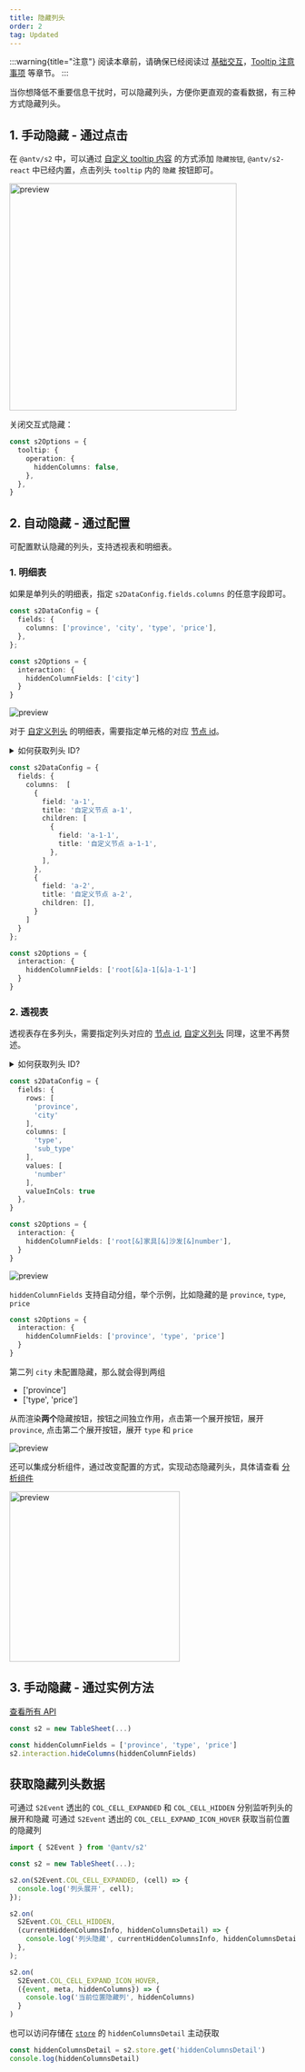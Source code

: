 ```yaml
---
title: 隐藏列头
order: 2
tag: Updated
---
```


:::warning{title="注意"}
阅读本章前，请确保已经阅读过 [基础交互](/manual/advanced/interaction/basic)，[Tooltip 注意事项](/manual/basic/tooltip#%E6%B3%A8%E6%84%8F%E4%BA%8B%E9%A1%B9) 等章节。
:::

当你想降低不重要信息干扰时，可以隐藏列头，方便你更直观的查看数据，有三种方式隐藏列头。

<Playground path='interaction/advanced/demo/pivot-hide-columns.ts' rid='pivot-hide-columns' height='400'></playground>

## 1. 手动隐藏 - 通过点击

在 `@antv/s2` 中，可以通过 [自定义 tooltip 内容](/examples/interaction/advanced/#pivot-hide-columns) 的方式添加 `隐藏按钮`, `@antv/s2-react` 中已经内置，点击列头 `tooltip` 内的 `隐藏` 按钮即可。

<img src="https://gw.alipayobjects.com/zos/antfincdn/pBa8%24Q1gG/15a1cdef-a4b1-4fcf-a2cf-b6f4a39f710b.png" width="400" alt="preview" />

关闭交互式隐藏：

```ts
const s2Options = {
  tooltip: {
    operation: {
      hiddenColumns: false,
    },
  },
}
```

## 2. 自动隐藏 - 通过配置

可配置默认隐藏的列头，支持透视表和明细表。

### 1. 明细表

如果是单列头的明细表，指定 `s2DataConfig.fields.columns` 的任意字段即可。

```ts
const s2DataConfig = {
  fields: {
    columns: ['province', 'city', 'type', 'price'],
  },
};

const s2Options = {
  interaction: {
    hiddenColumnFields: ['city']
  }
}
```

![preview](https://gw.alipayobjects.com/zos/antfincdn/GHizMg2ok/f8d667c9-910a-40da-a6e3-74c238e7afa8.png)

对于 [自定义列头](/manual/advanced/custom/custom-header#21-%E8%87%AA%E5%AE%9A%E4%B9%89%E5%88%97%E5%A4%B4) 的明细表，需要指定单元格的对应 [节点 id](/api/basic-class/node)。

<details>
  <summary>如何获取列头 ID?</summary>

```ts | pure
const s2 = new TableSheet()

await s2.render()

console.log(s2.facet.getColNodes())
```

</details>

```ts
const s2DataConfig = {
  fields: {
    columns:  [
      {
        field: 'a-1',
        title: '自定义节点 a-1',
        children: [
          {
            field: 'a-1-1',
            title: '自定义节点 a-1-1',
          },
        ],
      },
      {
        field: 'a-2',
        title: '自定义节点 a-2',
        children: [],
      }
    ]
  }
};

const s2Options = {
  interaction: {
    hiddenColumnFields: ['root[&]a-1[&]a-1-1']
  }
}
```

### 2. 透视表

透视表存在多列头，需要指定列头对应的 [节点 id](/api/basic-class/node), [自定义列头](/manual/advanced/custom/custom-header#12-%E8%87%AA%E5%AE%9A%E4%B9%89%E5%88%97%E5%A4%B4) 同理，这里不再赘述。

<details>
  <summary>如何获取列头 ID?</summary>

```ts | pure
const s2 = new PivotSheet()

await s2.render()

console.log(s2.facet.getColNodes())
```

</details>

```ts
const s2DataConfig = {
  fields: {
    rows: [
      'province',
      'city'
    ],
    columns: [
      'type',
      'sub_type'
    ],
    values: [
      'number'
    ],
    valueInCols: true
  },
}

const s2Options = {
  interaction: {
    hiddenColumnFields: ['root[&]家具[&]沙发[&]number'],
  }
}
```

![preview](https://gw.alipayobjects.com/zos/antfincdn/1VeZokRvz/a1933e73-f3ed-4289-beb1-8a06fa3292b6.png)

`hiddenColumnFields` 支持自动分组，举个示例，比如隐藏的是 `province`, `type`, `price`

```ts
const s2Options = {
  interaction: {
    hiddenColumnFields: ['province', 'type', 'price']
  }
}
```

第二列 `city` 未配置隐藏，那么就会得到两组

- ['province']
- ['type', 'price']

从而渲染**两个**隐藏按钮，按钮之间独立作用，点击第一个展开按钮，展开 `province`, 点击第二个展开按钮，展开 `type` 和 `price`

![preview](https://gw.alipayobjects.com/zos/antfincdn/LYrMG8bf5/660aa34c-5fce-4f62-b422-ee6d3b5478d1.png)

还可以集成分析组件，通过改变配置的方式，实现动态隐藏列头，具体请查看 [分析组件](/manual/basic/analysis/switcher/)

<img src="https://gw.alipayobjects.com/mdn/rms_56cbb2/afts/img/A*a0uHRZ70hDcAAAAAAAAAAAAAARQnAQ" height="300" alt="preview" />

## 3. 手动隐藏 - 通过实例方法

[查看所有 API](/api/basic-class/interaction)

```ts
const s2 = new TableSheet(...)

const hiddenColumnFields = ['province', 'type', 'price']
s2.interaction.hideColumns(hiddenColumnFields)
```

## 获取隐藏列头数据

可通过 `S2Event` 透出的 `COL_CELL_EXPANDED` 和 `COL_CELL_HIDDEN` 分别监听列头的展开和隐藏
可通过 `S2Event` 透出的 `COL_CELL_EXPAND_ICON_HOVER` 获取当前位置的隐藏列

```ts
import { S2Event } from '@antv/s2'

const s2 = new TableSheet(...);

s2.on(S2Event.COL_CELL_EXPANDED, (cell) => {
  console.log('列头展开', cell);
});

s2.on(
  S2Event.COL_CELL_HIDDEN,
  (currentHiddenColumnsInfo, hiddenColumnsDetail) => {
    console.log('列头隐藏', currentHiddenColumnsInfo, hiddenColumnsDetail);
  },
);

s2.on(
  S2Event.COL_CELL_EXPAND_ICON_HOVER,
  ({event, meta, hiddenColumns}) => {
    console.log('当前位置隐藏列', hiddenColumns)
  }
)
```

也可以访问存储在 [`store`](/api/basic-class/store) 的 `hiddenColumnsDetail` 主动获取

```ts
const hiddenColumnsDetail = s2.store.get('hiddenColumnsDetail')
console.log(hiddenColumnsDetail)
```
